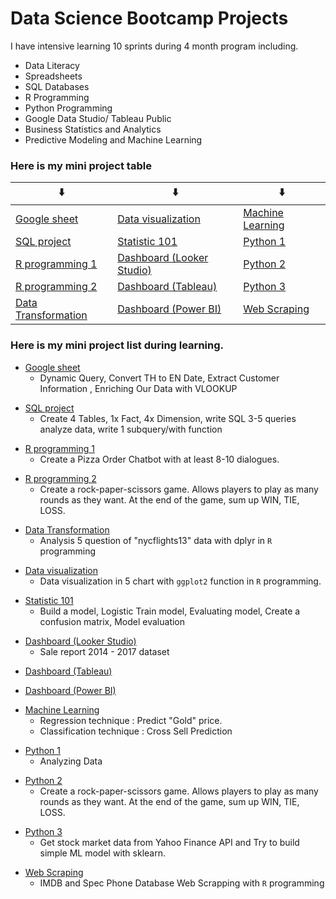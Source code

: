# Data Science Bootcamp Projects

I have intensive learning 10 sprints during 4 month program including.

- Data Literacy
- Spreadsheets
- SQL Databases
- R Programming
- Python Programming
- Google Data Studio/ Tableau Public
- Business Statistics and Analytics
- Predictive Modeling and Machine Learning

### Here is my mini project table

| :arrow_down:                           | :arrow_down:                   | :arrow_down:     |
| -------------                       | ---                                   | ------          |
| [Google sheet](#Google-sheet)       | [Data visualization](#Data-vis)       | [Machine Learning](#ML)            |
| [SQL project](#SQL)                 | [Statistic 101](#Stat)                | [Python 1](#Python1)          |
| [R programming 1](#R1)              | [Dashboard (Looker Studio)](#Looker)  | [Python 2](#Python2)            |
| [R programming 2](#R2)              | [Dashboard (Tableau)](#Tableau)       | [Python 3](#Python3)        |
| [Data Transformation](#Data-Trans)  | [Dashboard (Power BI)](#Power-BI)     | [Web Scraping](#Scraping)          |


### Here is my mini project list during learning.

<a name="Google-sheet"></a>
- [Google sheet](https://docs.google.com/spreadsheets/d/1Va8I1hO4sVOFqFUq1fyvVYV1XNzfsvLaLyT2GDIVln8/edit?usp=sharing)
  - Dynamic Query, Convert TH to EN Date, Extract Customer Information , Enriching Our Data with VLOOKUP

<a name="SQL"></a>
- [SQL project](https://replit.com/@NattapatLertpir/SQLHomeworkBetch6#main.sql)
  - Create 4 Tables, 1x Fact, 4x Dimension, write SQL 3-5 queries analyze data, write 1 subquery/with function

<a name="R1"></a>
- [R programming 1](https://replit.com/@NattapatLertpir/Batch06chatbot#main.r)
  - Create a Pizza Order Chatbot with at least 8-10 dialogues.

<a name="R2"></a>
- [R programming 2](https://replit.com/@NattapatLertpir/Batch06Roshambo#main.r)
  - Create a rock-paper-scissors game. Allows players to play as many rounds as they want. At the end of the game, sum up WIN, TIE, LOSS.

<a name="Data-Trans"></a>
- [Data Transformation](https://datalore.jetbrains.com/view/notebook/LFinBmlP9FIi0LNgz1J2sH)
  - Analysis 5 question of "nycflights13" data with dplyr in `R` programming

<a name="Data-vis"></a>
- [Data visualization](https://drive.google.com/file/d/1Fk3771gSP9Geb8E2gFqOZbcDDggibD_X/view)
  - Data visualization in 5 chart with `ggplot2` function in `R` programming.

<a name="Stat"></a>
- [Statistic 101](https://drive.google.com/file/d/1s1aipE74sZ5etKh6-WE7gMLCxtH4rNJ2/view)
  - Build a model, Logistic Train model, Evaluating model, Create a confusion matrix, Model evaluation

<a name="Looker"></a>
- [Dashboard (Looker Studio)](https://lookerstudio.google.com/reporting/c2b1b302-a534-4204-b443-61fb65dafc1f/page/6kU9C)
  - Sale report 2014 - 2017 dataset

<a name="Tableau"></a>
- [Dashboard (Tableau)](https://public.tableau.com/app/profile/nattapat.lertpiriyametha/viz/Myfirsttableau_16716052889070/Myfirstdashbord)

<a name="Power-BI"></a>
- [Dashboard (Power BI)](https://drive.google.com/file/d/18jKyfRF9NzwxqtQhR0ScX6GnyOXC1v-M/view)

<a name="ML"></a>
- [Machine Learning](https://colab.research.google.com/drive/1D6paRlsmKhICe0BWuC7stU2a-5khPIUG?usp=sharing#scrollTo=zUMe4uWuCaAE)
  - Regression technique : Predict "Gold" price.
  - Classification technique : Cross Sell Prediction

<a name="Python1"></a>
- [Python 1](https://datalore.jetbrains.com/view/notebook/DZgmfI1zLlNjamm9SC38NW)
  - Analyzing Data

<a name="Python2"></a>
- [Python 2](https://colab.research.google.com/drive/1SCnKmMlClJ_qhwxe7X5k1m0lLyqgomUY?usp=sharing)
  - Create a rock-paper-scissors game. Allows players to play as many rounds as they want. At the end of the game, sum up WIN, TIE, LOSS.

<a name="Python3"></a>
- [Python 3](https://colab.research.google.com/drive/1S2YYnu-7qcy6m3tmmQHLQ1NgQzuiMyKO?usp=sharing#scrollTo=kh-FBIrfrvE9) 
  - Get stock market data from Yahoo Finance API and Try to build simple ML model with sklearn.

<a name="Scraping"></a>
- [Web Scraping](https://datalore.jetbrains.com/view/notebook/wcAPB9fgPhR9x6YhjL8if4)
  - IMDB and Spec Phone Database Web Scrapping with `R` programming 

